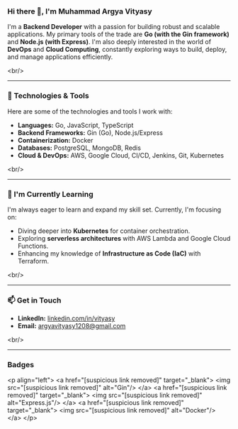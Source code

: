 ### Hi there 👋, I'm Muhammad Argya Vityasy

I'm a **Backend Developer** with a passion for building robust and scalable applications. My primary tools of the trade are **Go (with the Gin framework)** and **Node.js (with Express)**. I'm also deeply interested in the world of **DevOps** and **Cloud Computing**, constantly exploring ways to build, deploy, and manage applications efficiently.

\<br/\>

-----

### 🔧 Technologies & Tools

Here are some of the technologies and tools I work with:

  * **Languages:** Go, JavaScript, TypeScript
  * **Backend Frameworks:** Gin (Go), Node.js/Express
  * **Containerization:** Docker
  * **Databases:** PostgreSQL, MongoDB, Redis
  * **Cloud & DevOps:** AWS, Google Cloud, CI/CD, Jenkins, Git, Kubernetes

\<br/\>

-----

### 🌱 I'm Currently Learning

I'm always eager to learn and expand my skill set. Currently, I'm focusing on:

  * Diving deeper into **Kubernetes** for container orchestration.
  * Exploring **serverless architectures** with AWS Lambda and Google Cloud Functions.
  * Enhancing my knowledge of **Infrastructure as Code (IaC)** with Terraform.

\<br/\>

-----


### 📫 Get in Touch

  * **LinkedIn:** [linkedin.com/in/vityasy](https://www.google.com/search?q=https://www.linkedin.com/in/vityasy)
  * **Email:** argyavityasy1208@gmail.com

\<br/\>

-----

### Badges

\<p align="left"\>
\<a href="[suspicious link removed]" target="\_blank"\>
\<img src="[suspicious link removed]" alt="Gin"/\>
\</a\>
\<a href="[suspicious link removed]" target="\_blank"\>
\<img src="[suspicious link removed]" alt="Express.js"/\>
\</a\>
\<a href="[suspicious link removed]" target="\_blank"\>
\<img src="[suspicious link removed]" alt="Docker"/\>
\</a\>
\</p\>
